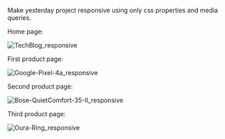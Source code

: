 Make yesterday project responsive using only css properties and media queries.

Home page:

![TechBlog_responsive](https://user-images.githubusercontent.com/63505124/125107030-9d393400-e0e0-11eb-86dd-8a21c6ee73f7.png)

First product page:

![Google-Pixel-4a_responsive](https://user-images.githubusercontent.com/63505124/125107037-9f9b8e00-e0e0-11eb-9fa4-dff23993c004.png)

Second product page:

![Bose-QuietComfort-35-II_responsive](https://user-images.githubusercontent.com/63505124/125107040-a0342480-e0e0-11eb-9f77-b51671d923cf.png)

Third product page:

![Oura-Ring_responsive](https://user-images.githubusercontent.com/63505124/125107045-a1655180-e0e0-11eb-96f5-91f6cd2113fd.png)
